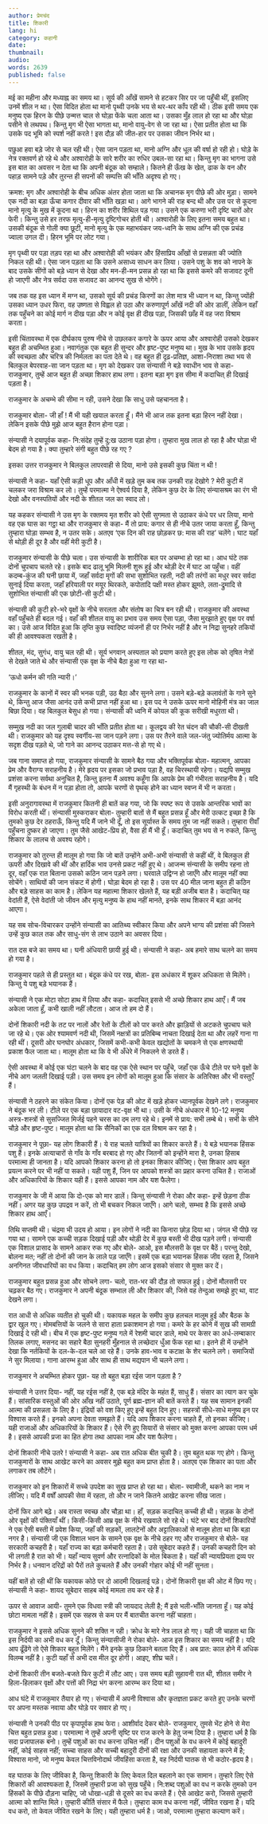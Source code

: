 ```yaml
---
author: प्रेमचंद
title: शिकारी
lang: hi
category: कहानी
date: 
thumbnail: 
audio:
words: 2639
published: false
---
```


मई का महीना और मध्याह्न का समय था। सूर्य की आँखें सामने से हटकर सिर पर जा पहुँची थीं, इसलिए उनमें शील न था। ऐसा विदित होता था मानो पृथ्वी उनके भय से थर-थर काँप रही थी। ठीक इसी समय एक मनुष्य एक हिरन के पीछे उन्मत्त चाल से घोड़ा फेंके चला आता था। उसका मुँह लाल हो रहा था और घोड़ा पसीने से लथपथ। किन्तु मृग भी ऐसा भागता था, मानो वायु-वेग से जा रहा था। ऐसा प्रतीत होता था कि उसके पद भूमि को स्पर्श नहीं करते ! इस दौड़ की जीत-हार पर उसका जीवन निर्भर था।

पछुआ हवा बड़े जोर से चल रही थी। ऐसा जान पड़ता था, मानो अग्नि और धूल की वर्षा हो रही हो। घोड़े के नेत्र रक्तवर्ण हो रहे थे और अश्वारोही के सारे शरीर का रुधिर उबल-सा रहा था। किन्तु मृग का भागना उसे इस बात का अवसर न देता था कि अपनी बंदूक को सम्हाले। कितने ही ऊँख के खेत, ढाक के वन और पहाड़ सामने पड़े और तुरन्त ही सपनों की सम्पत्ति की भाँति अदृश्य हो गए।

क्रमश: मृग और अश्वारोही के बीच अधिक अंतर होता जाता था कि अचानक मृग पीछे की ओर मुड़ा। सामने एक नदी का बड़ा ऊँचा कगार दीवार की भाँति खड़ा था। आगे भागने की राह बन्द थी और उस पर से कूदना मानो मृत्यु के मुख में कूदना था। हिरन का शरीर शिथिल पड़ गया। उसने एक करुणा भरी दृष्टि चारों ओर फेरी। किन्तु उसे हर तरफ मृत्यु-ही-मृत्यु दृष्टिगोचर होती थी। अश्वारोही के लिए इतना समय बहुत था। उसकी बंदूक से गोली क्या छूटी, मानो मृत्यु के एक महाभयंकर जय-ध्वनि के साथ अग्नि की एक प्रचंड ज्वाला उगल दी। हिरन भूमि पर लोट गया।

मृग पृथ्वी पर पड़ा तड़प रहा था और अश्वारोही की भयंकर और हिंसाप्रिय आँखों से प्रसन्नता की ज्योति निकल रही थी। ऐसा जान पड़ता था कि उसने असाध्य साधन कर लिया। उसने पशु के शव को नापने के बाद उसके सींगों को बड़े ध्यान से देखा और मन-ही-मन प्रसन्न हो रहा था कि इससे कमरे की सजावट दूनी हो जाएगी और नेत्र सर्वदा उस सजावट का आनन्द सुख से भोगेंगे।

जब तक वह इस ध्यान में मग्न था, उसको सूर्य की प्रचंड किरणों का लेश मात्र भी ध्यान न था, किन्तु ज्योंही उसका ध्यान उधर फिरा, वह उष्णता से विह्वल हो उठा और करुणापूर्ण आँखें नदी की ओर डालीं, लेकिन वहाँ तक पहुँचने का कोई मार्ग न दीख पड़ा और न कोई वृक्ष ही दीख पड़ा, जिसकी छाँह में वह जरा विश्राम करता।

इसी चिंतावस्था में एक दीर्घकाय पुरुष नीचे से उछलकर कगारे के ऊपर आया और अश्वारोही उसको देखकर बहुत ही अचम्भित हुआ। नवागंतुक एक बहुत ही सुन्दर और हृष्ट-पुष्ट मनुष्य था। मुख के भाव उसके हृदय की स्वच्छता और चरित्र की निर्मलता का पता देते थे। वह बहुत ही दृढ़-प्रतिज्ञ, आशा-निराशा तथा भय से बिलकुल बेपरवाह-सा जान पड़ता था। मृग को देखकर उस संन्यासी ने बड़े स्वाधीन भाव से कहा- राजकुमार, तुम्हें आज बहुत ही अच्छा शिकार हाथ लगा। इतना बड़ा मृग इस सीमा में कदाचित् ही दिखाई पड़ता है।

राजकुमार के अचम्भे की सीमा न रही, उसने देखा कि साधु उसे पहचानता है।

राजकुमार बोला- जी हाँ ! मैं भी यही खयाल करता हूँ। मैंने भी आज तक इतना बड़ा हिरन नहीं देखा। लेकिन इसके पीछे मुझे आज बहुत हैरान होना पड़ा।

संन्यासी ने दयापूर्वक कहा- नि:संदेह तुम्हें दु:ख उठाना पड़ा होगा। तुम्हारा मुख लाल हो रहा है और घोड़ा भी बेदम हो गया है। क्या तुम्हारे संगी बहुत पीछे रह गए ?

इसका उत्तर राजकुमार ने बिलकुल लापरवाही से दिया, मानो उसे इसकी कुछ चिंता न थी !

संन्यासी ने कहा- यहाँ ऐसी कड़ी धूप और आँधी में खड़े तुम कब तक उनकी राह देखोगे ? मेरी कुटी में चलकर जरा विश्राम कर लो। तुम्हें परमात्मा ने ऐश्वर्य दिया है, लेकिन कुछ देर के लिए संन्यासश्रम का रंग भी देखो और वनस्पतियों और नदी के शीतल जल का स्वाद लो।

यह कहकर संन्यासी ने उस मृग के रक्तमय मृत शरीर को ऐसी सुगमता से उठाकर कंधे पर धर लिया, मानो वह एक घास का गट्ठा था और राजकुमार से कहा- मैं तो प्राय: कगार से ही नीचे उतर जाया करता हूँ, किन्तु तुम्हारा घोड़ा सम्भव है, न उतर सके। अतएव ‘एक दिन की राह छोड़कर छ: मास की राह’ चलेंगे। घाट यहाँ से थोड़ी ही दूर है और वहीं मेरी कुटी है।

राजकुमार संन्यासी के पीछे चला। उस संन्यासी के शारीरिक बल पर अचम्भा हो रहा था। आध घंटे तक दोनों चुपचाप चलते रहे। इसके बाद ढालू भूमि मिलनी शुरू हुई और थोड़ी देर में घाट आ पहुँचा। वहीं कदम्ब-कुंज की घनी छाया में, जहाँ सर्वदा मृगों की सभा सुशोभित रहती, नदी की तरंगों का मधुर स्वर सर्वदा सुनाई दिया करता, जहाँ हरियाली पर मयूर थिरकते, कपोतादि पक्षी मस्त होकर झूमते, लता-द्रुमादि से सुशोभित संन्यासी की एक छोटी-सी कुटी थी।

संन्यासी की कुटी हरे-भरे वृक्षों के नीचे सरलता और संतोष का चित्र बन रही थी। राजकुमार की अवस्था वहाँ पहुँचते ही बदल गई। वहाँ की शीतल वायु का प्रभाव उस समय ऐसा पड़ा, जैसा मुरझाते हुए वृक्ष पर वर्षा का। उसे आज विदित हुआ कि तृप्ति कुछ स्वादिष्ट व्यंजनों ही पर निर्भर नहीं है और न निद्रा सुनहरे तकियों की ही आवश्यकता रखती है।

शीतल, मंद, सुगंध, वायु चल रही थी। सूर्य भगवान् अस्पताल को प्रयाण करते हुए इस लोक को तृषित नेत्रों से देखते जाते थे और संन्यासी एक वृक्ष के नीचे बैठा हुआ गा रहा था-

‘ऊधो कर्मन की गति न्यारी।’

राजकुमार के कानों में स्वर की भनक पड़ी, उठ बैठा और सुनने लगा। उसने बड़े-बड़े कलावंतों के गाने सुने थे, किन्तु आज जैसा आनंद उसे कभी प्राप्त नहीं हुआ था। इस पद ने उसके ऊपर मानो मोहिनी मंत्र का जाल बिछा दिया। वह बिलकुल बेसुध हो गया। संन्यासी की ध्वनि में कोयल की कूक सरीखी मधुरता थी।

सम्मुख नदी का जल गुलाबी चादर की भाँति प्रतीत होता था। कूलद्वय की रेत चंदन की चौकी-सी दीखती थी। राजकुमार को यह दृश्य स्वर्गीय-सा जान पड़ने लगा। उस पर तैरने वाले जल-जंतु ज्योतिर्मय आत्मा के सदृश दीख पड़ते थे, जो गाने का आनन्द उठाकर मत्त-से हो गए थे।

जब गाना समाप्त हो गया, राजकुमार संन्यासी के सामने बैठ गया और भक्तिपूर्वक बोला- महात्मन्, आपका प्रेम और वैराग्य सराहनीय है। मेरे हृदय पर इसका जो प्रभाव पड़ा है, वह चिरस्थायी रहेगा। यद्यपि सम्मुख प्रशंसा करना सर्वथा अनुचित है, किन्तु इतना मैं अवश्य कहूँगा कि आपके प्रेम की गंभीरता सराहनीय है। यदि मैं गृहस्थी के बंधन में न पड़ा होता तो, आपके चरणों से पृथक् होने का ध्यान स्वप्न में भी न करता।

इसी अनुरागावस्था में राजकुमार कितनी ही बातें कह गया, जो कि स्पष्ट रूप से उसके आन्तरिक भावों का विरोध करती थीं। संन्यासी मुस्कराकर बोला- तुम्हारी बातों से मैं बहुत प्रसन्न हूँ और मेरी उत्कट इच्छा है कि तुमको कुछ देर ठहराऊँ, किन्तु यदि मैं जाने भी दूँ, तो इस सूर्यास्त के समय तुम जा नहीं सकते। तुम्हारा रीवाँ पहुँचना दुष्कर हो जाएगा। तुम जैसे आखेट-प्रिय हो, वैसा ही मैं भी हूँ। कदाचित् तुम भय से न रुकते, किन्तु शिकार के लालच से अवश्य रहोगे।

राजकुमार को तुरन्त ही मालूम हो गया कि जो बातें उन्होंने अभी-अभी संन्यासी से कहीं थीं, वे बिलकुल ही ऊपरी और दिखावे की थीं और हार्दिक भाव उनसे प्रकट नहीं हुए थे। आजन्म संन्यासी के समीप रहना तो दूर, वहाँ एक रात बिताना उसको कठिन जान पड़ने लगा। घरवाले उद्विग्न हो जाएँगे और मालूम नहीं क्या सोचेंगे। साथियों की जान संकट में होगी। घोड़ा बेदम हो रहा है। उस पर 40 मील जाना बहुत ही कठिन और बड़े साहस का काम है। लेकिन यह महात्मा शिकार खेलते हैं, यह बड़ी अजीब बात है। कदाचित् यह वेदांती हैं, ऐसे वेदांती जो जीवन और मृत्यु मनुष्य के हाथ नहीं मानते, इनके साथ शिकार में बड़ा आनंद आएगा।

यह सब सोच-विचारकर उन्होंने संन्यासी का आतिथ्य स्वीकार किया और अपने भाग्य की प्रशंसा की जिसने उन्हें कुछ काल तक और साधु-संग से लाभ उठाने का अवसर दिया।

रात दस बजे का समय था। घनी अंधियारी छायी हुई थी। संन्यासी ने कहा- अब हमारे साथ चलने का समय हो गया है।

राजकुमार पहले से ही प्रस्तुत था। बंदूक कंधे पर रख, बोला- इस अधंकार में शूकर अधिकता से मिलेंगे। किन्तु ये पशु बड़े भयानक हैं।

संन्यासी ने एक मोटा सोटा हाथ में लिया और कहा- कदाचित् इससे भी अच्छे शिकार हाथ आएँ। मैं जब अकेला जाता हूँ, कभी खाली नहीं लौटता। आज तो हम दो हैं।

दोनों शिकारी नदी के तट पर नालों और रेतों के टीलों को पार करते और झाड़ियों से अटकते चुपचाप चले जा रहे थे। एक ओर श्यामवर्ण नदी थी, जिसमें नक्षत्रों का प्रतिबिम्ब नाचता दिखाई देता था और लहरें गाना गा रही थीं। दूसरी ओर घनघोर अंधकार, जिसमें कभी-कभी केवल खद्योतों के चमकने से एक क्षणस्थायी प्रकाश फैल जाता था। मालूम होता था कि वे भी अँधेरे में निकलने से डरते हैं।

ऐसी अवस्था में कोई एक घंटा चलने के बाद वह एक ऐसे स्थान पर पहुँचे, जहाँ एक ऊँचे टीले पर घने वृक्षों के नीचे आग जलती दिखाई पड़ी। उस समय इन लोगों को मालूम हुआ कि संसार के अतिरिक्त और भी वस्तुएँ हैं।

संन्यासी ने ठहरने का संकेत किया। दोनों एक पेड़ की ओट में खड़े होकर ध्यानपूर्वक देखने लगे। राजकुमार ने बंदूक भर ली। टीले पर एक बड़ा छायादार वट-वृक्ष भी था। उसी के नीचे अंधकार में 10-12 मनुष्य अस्त्र-शस्त्रों से सुसज्जित मिर्जई पहने चरस का दम लगा रहे थे। इनमें से प्राय: सभी लम्बे थे। सभी के सीने चौड़े और हृष्ट-पुष्ट। मालूम होता था कि सैनिकों का एक दल विश्राम कर रहा है।

राजकुमार ने पूछा- यह लोग शिकारी हैं। ये राह चलते यात्रियों का शिकार करते हैं। ये बड़े भयानक हिंसक पशु हैं। इनके अत्याचारों से गाँव के गाँव बरबाद हो गए और जितनों को इन्होंने मारा है, उनका हिसाब परमात्मा ही जानता है। यदि आपको शिकार करना हो तो इनका शिकार कीजिए। ऐसा शिकार आप बहुत प्रयत्न करने पर भी नहीं पा सकते। यही पशु हैं, जिन पर आपको शस्त्रों का प्रहार करना उचित है। राजाओं और अधिकारियों के शिकार यही हैं। इससे आपका नाम और यश फैलेगा।

राजकुमार के जी में आया कि दो-एक को मार डालें। किन्तु संन्यासी ने रोका और कहा- इन्हें छेड़ना ठीक नहीं। अगर यह कुछ उपद्रव न करें, तो भी बचकर निकल जाएँगे। आगे चलो, सम्भव है कि इससे अच्छे शिकार हाथ आएँ।

तिथि सप्तमी थी। चंद्रमा भी उदय हो आया। इन लोगों ने नदी का किनारा छोड़ दिया था। जंगल भी पीछे रह गया था। सामने एक कच्ची सड़क दिखाई पड़ी और थोड़ी देर में कुछ बस्ती भी दीख पड़ने लगी। संन्यासी एक विशाल प्रासाद के सामने आकर रुक गए और बोले- आओ, इस मौलसरी के वृक्ष पर बैठें। परन्तु देखो, बोलना मत; नहीं तो दोनों की जान के लाले पड़ जाएँगे। इसमें एक बड़ा भयानक हिंसक जीव रहता है, जिसने अनगिनत जीवधारियों का वध किया। कदाचित् हम लोग आज इसको संसार से मुक्त कर दें।

राजकुमार बहुत प्रसन्न हुआ और सोचने लगा- चलो, रात-भर की दौड़ तो सफल हुई। दोनों मौलसरी पर चढ़कर बैठ गए। राजकुमार ने अपनी बंदूक सम्भाल ली और शिकार की, जिसे वह तेन्दुआ समझे हुए था, वाट देखने लगा।

रात आधी से अधिक व्यतीत हो चुकी थी। यकायक महल के समीप कुछ हलचल मालूम हुई और बैठक के द्वार खुल गए। मोमबत्तियों के जलने से सारा हाता प्रकाशमान हो गया। कमरे के हर कोने में सुख की सामग्री दिखाई दे रही थी। बीच में एक हृष्ट-पुष्ट मनुष्य गले में रेशमी चादर डाले, माथे पर केसर का अर्ध-लम्बाकार तिलक लगाए, मसनद का सहारे बैठा सुनहरी मुँहनाल से लच्छेदार धुँआ फेंक रहा था। इतने ही में उन्होंने देखा कि नर्तकियों के दल-के-दल चले आ रहे हैं। उनके हाव-भाव व कटाक्ष के शेर चलने लगे। समाजियों ने सुर मिलाया। गाना आरम्भ हुआ और साथ ही साथ मद्यपान भी चलने लगा।

राजकुमार ने अचम्भित होकर पूछा- यह तो बहुत बड़ा रईस जान पड़ता है ?

संन्यासी ने उत्तर दिया- नहीं, यह रईस नहीं है, एक बड़े मंदिर के महंत हैं, साधु हैं। संसार का त्याग कर चुके हैं। सांसारिक वस्तुओं की ओर आँख नहीं उठाते, पूर्ण ब्रह्म-ज्ञान की बातें करते हैं। यह सब सामान इनकी आत्मा की प्रसन्नता के लिए है। इंद्रियों को वश किए हुए इन्हें बहुत दिन हुए। सहस्त्रों सीधे-साधे मनुष्य इन पर विश्वास करते हैं। इनको अपना देवता समझते हैं। यदि आप शिकार करना चाहते हैं, तो इनका कीजिए। यही राजाओं और अधिकारियों के शिकार हैं। ऐसे रँगे हुए सियारों से संसार को मुक्त करना आपका परम धर्म है। इससे आपकी प्रजा का हित होगा तथा आपका नाम और यश फैलेगा।

दोनों शिकारी नीचे उतरे ! संन्यासी ने कहा- अब रात अधिक बीत चुकी है। तुम बहुत थक गए होगे। किन्तु राजकुमारों के साथ आखेट करने का अवसर मुझे बहुत कम प्राप्त होता है। अतएव एक शिकार का पता और लगाकर तब लौटेंगे।

राजकुमार को इन शिकारों में सच्चे उपदेश का सुख प्राप्त हो रहा था। बोला- स्वामीजी, थकने का नाम न लीजिए। यदि मैं वर्षों आपकी सेवा में रहता, तो और न जाने कितने आखेट करना सीख जाता।

दोनों फिर आगे बढ़े। अब रास्ता स्वच्छ और चौड़ा था। हाँ, सड़क कदाचित् कच्ची ही थी। सड़क के दोनों ओर वृक्षों की पंक्तियाँ थीं। किसी-किसी आम्र वृक्ष के नीचे रखवाले सो रहे थे। घंटे भर बाद दोनों शिकारियों ने एक ऐसी बस्ती में प्रवेश किया, जहाँ की सड़कों, लालटेनों और अट्टालिकाओं से मालूम होता था कि बड़ा नगर है। संन्यासी जी एक विशाल भवन के सामने एक वृक्ष के नीचे ठहर गए और राजकुमार से बोले- यह सरकारी कचहरी है। यहाँ राज्य का बड़ा कर्मचारी रहता है। उसे सूबेदार कहते हैं। उनकी कचहरी दिन को भी लगती है रात को भी। यहाँ न्याय सुवर्ण और रत्नादिकों के मोल बिकता है। यहाँ की न्यायप्रियता द्रव्य पर निर्भर है। धनवान दरिद्रों को पैरों तले कुचलते हैं और उनकी गोहार कोई भी नहीं सुनता।

यहीं बातें हो रही थीं कि यकायक कोठे पर दो आदमी दिखलाई पड़े। दोनों शिकारी वृक्ष की ओट में छिप गए। संन्यासी ने कहा- शायद सूबेदार साहब कोई मामला तय कर रहे हैं।

ऊपर से आवाज आयी- तुमने एक विधवा स्त्री की जायदाद लेली है; मैं इसे भली-भाँति जानता हूँ। यह कोई छोटा मामला नहीं है। इसमें एक सहस्र से कम पर मैं बातचीत करना नहीं चाहता।

राजकुमार ने इससे अधिक सुनने की शक्ति न रही। क्रोध के मारे नेत्र लाल हो गए। यही जी चाहता था कि इस निर्दयी का अभी वध कर दूँ। किन्तु संन्यासीजी ने रोका बोले- आज इस शिकार का समय नहीं है। यदि आप ढूँढेंगे तो ऐसे शिकार बहुत मिलेंगे। मैंने इनके कुछ ठिकाने बतला दिए हैं। अब प्रात: काल होने में अधिक विलम्ब नहीं है। कुटी यहाँ से अभी दस मील दूर होगी। आइए, शीघ्र चलें।

दोनों शिकारी तीन बजते-बजते फिर कुटी में लौट आए। उस समय बड़ी सुहावनी रात थी, शीतल समीर ने हिला-हिलाकर वृक्षों और पत्तों की निद्रा भंग करना आरम्भ कर दिया था।

आध घंटे में राजकुमार तैयार हो गए। संन्यासी में अपनी विश्वास और कृतज्ञता प्रकट करते हुए उनके चरणों पर अपना मस्तक नवाया और घोड़े पर सवार हो गए।

संन्यासी ने उनकी पीठ पर कृपापूर्वक हाथ फेरा। आशीर्वाद देकर बोले- राजकुमार, तुमसे भेंट होने से मेरा चित्त बहुत प्रसन्न हुआ। परमात्मा ने तुम्हें अपनी सृष्टि पर राज करने के हेतु जन्म दिया है। तुम्हारा धर्म है कि सदा प्रजापालक बनो। तुम्हें पशुओं का वध करना उचित नहीं। दीन पशुओं के वध करने में कोई बहादुरी नहीं, कोई साहस नहीं; सच्चा साहस और सच्ची बहादुरी दीनों की रक्षा और उनकी सहायता करने में है; विश्वास मानो, जो मनुष्य केवल चित्तविनोदार्थ जीवहिंसा करता है, वह निर्दयी घातक से भी कठोर-हृदय है।

वह घातक के लिए जीविका है, किन्तु शिकारी के लिए केवल दिल बहलाने का एक सामान। तुम्हारे लिए ऐसे शिकारों की आवश्यकता है, जिसमें तुम्हारी प्रजा को सुख पहुँचे। नि:शब्द पशुओं का वध न करके तुमको उन हिंसकों के पीछे दौड़ना चाहिए, जो धोखा-धड़ी से दूसरे का वध करते हैं। ऐसे आखेट करो, जिससे तुम्हारी आत्मा को शान्ति मिले। तुम्हारी कीर्ति संसार में फैले। तुम्हारा काम वध करना नहीं, जीवित रखना है। यदि वध करो, तो केवल जीवित रखने के लिए। यही तुम्हारा धर्म है। जाओ, परमात्मा तुम्हारा कल्याण करें।